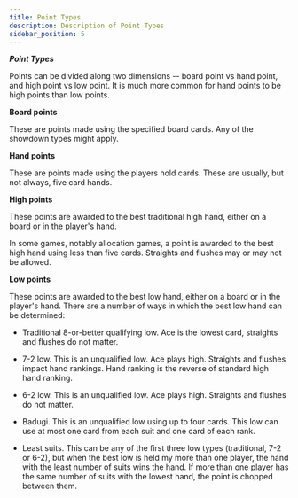 ```yaml
---
title: Point Types
description: Description of Point Types
sidebar_position: 5
---
```


**_Point Types_**

Points can be divided along two dimensions -- board point vs hand point,
and high point vs low point. It is much more common for hand points to
be high points than low points.

**Board points**

These are points made using the specified board cards. Any of the
showdown types might apply.

**Hand points**

These are points made using the players hold cards. These are usually,
but not always, five card hands.

**High points**

These points are awarded to the best traditional high hand, either on a
board or in the player's hand.

In some games, notably allocation games, a point is awarded to the best
high hand using less than five cards. Straights and flushes may or may
not be allowed.

**Low points**

These points are awarded to the best low hand, either on a board or in
the player's hand. There are a number of ways in which the best low hand
can be determined:

- Traditional 8-or-better qualifying low. Ace is the lowest card,
  straights and flushes do not matter.

- 7-2 low. This is an unqualified low. Ace plays high. Straights and
  flushes impact hand rankings. Hand ranking is the reverse of standard
  high hand ranking.

- 6-2 low. This is an unqualified low. Ace plays high. Straights and
  flushes do not matter.

- Badugi. This is an unqualified low using up to four cards. This low
  can use at most one card from each suit and one card of each rank.

- Least suits. This can be any of the first three low types
  (traditional, 7-2 or 6-2), but when the best low is held my more than
  one player, the hand with the least number of suits wins the hand. If
  more than one player has the same number of suits with the lowest
  hand, the point is chopped between them.